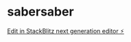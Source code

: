 # sabersaber

[Edit in StackBlitz next generation editor ⚡️](https://stackblitz.com/~/github.com/andrerchant/sabersaber)
